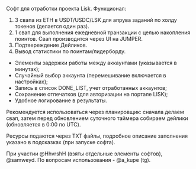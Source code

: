Софт для отработки проекта Lisk.
Функционал:
1. 3 свапа из ETH в USDT/USDC/LSK для апрува заданий по холду токенов (делается один раз).
2. 1 свап для выполнения ежедневной транзакции с целью накопления поинтов. Свап производится через UI на JUMPER.
3. Подтвереждение Дейликов.
4. Вывод статистики по поинтам/лидерборду.

- Элементы задержки работы между аккаунтами (указывается в минутах);
- Случайный выбор аккаунта (перемешивание включается в настройках);
- Запись в список DONE_LIST, учет отработанных аккаунтов;
- Сохранение отпечатков (для авторизации на портале LISK);
- Удобное логирование в результаты.


Рекомендуется использоваться через планировщик: сначала делаем свап, затем перед обновлением суточного таймера собираем дейлики (обновляется в 0:00 по UTC).

Ресурсы подаются через TXT файлы, подробное описание заполнения указано в подсказках (при запуске софта).

При участии @HhvrshH (взяты отдельные элементы софтов), @samweyd.
По вопросам использования - @a_kupe (tg).
